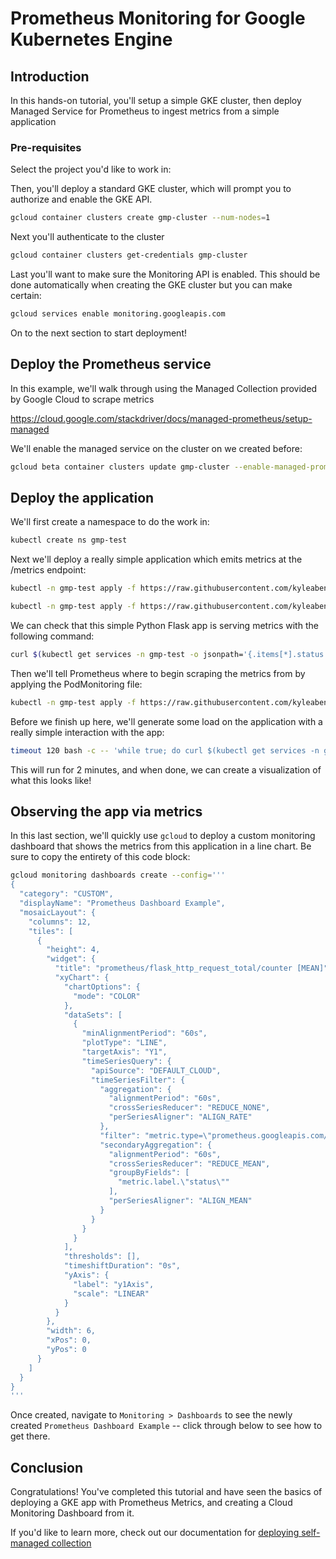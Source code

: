 # Prometheus Monitoring for Google Kubernetes Engine

## Introduction

In this hands-on tutorial, you'll setup a simple GKE cluster, then deploy Managed Service for Prometheus to ingest metrics from a simple application

### Pre-requisites
Select the project you'd like to work in:
<walkthrough-project-setup></walkthrough-project-setup>

Then, you'll deploy a standard GKE cluster, which will prompt you to authorize and enable the GKE API.

```bash
gcloud container clusters create gmp-cluster --num-nodes=1
```

Next you'll authenticate to the cluster

```bash
gcloud container clusters get-credentials gmp-cluster
```

Last you'll want to make sure the Monitoring API is enabled. This should be done automatically when creating the GKE cluster but you can make certain:

```bash
gcloud services enable monitoring.googleapis.com
```

On to the next section to start deployment!

## Deploy the Prometheus service
In this example, we'll walk through using the Managed Collection provided by Google Cloud to scrape metrics
 
https://cloud.google.com/stackdriver/docs/managed-prometheus/setup-managed

We'll enable the managed service on the cluster on we created before:

```bash
gcloud beta container clusters update gmp-cluster --enable-managed-prometheus
```


## Deploy the application
We'll first create a namespace to do the work in:

```bash
kubectl create ns gmp-test
```

Next we'll deploy a really simple application which emits metrics at the /metrics endpoint:

```bash
kubectl -n gmp-test apply -f https://raw.githubusercontent.com/kyleabenson/flask_telemetry/master/gmp_prom_setup/flask_deployment.yaml
```

```bash
kubectl -n gmp-test apply -f https://raw.githubusercontent.com/kyleabenson/flask_telemetry/master/gmp_prom_setup/flask_service.yaml
```

We can check that this simple Python Flask app is serving metrics with the following command:
```bash
curl $(kubectl get services -n gmp-test -o jsonpath='{.items[*].status.loadBalancer.ingress[0].ip}')/metrics
```

Then we'll tell Prometheus where to begin scraping the metrics from by applying the PodMonitoring file:

```bash
kubectl -n gmp-test apply -f https://raw.githubusercontent.com/kyleabenson/flask_telemetry/master/gmp_prom_setup/prom_deploy.yaml
```

Before we finish up here, we'll generate some load on the application with a really simple interaction with the app:

```bash
timeout 120 bash -c -- 'while true; do curl $(kubectl get services -n gmp-test -o jsonpath='{.items[*].status.loadBalancer.ingress[0].ip}'); sleep $((RANDOM % 4)) ; done'
```

This will run for 2 minutes, and when done, we can create a visualization of what this looks like!

## Observing the app via metrics

In this last section, we'll quickly use `gcloud` to deploy a custom monitoring dashboard that shows the metrics from this application in a line chart. Be sure to copy the entirety of this code block:

```bash
gcloud monitoring dashboards create --config='''
{
  "category": "CUSTOM",
  "displayName": "Prometheus Dashboard Example",
  "mosaicLayout": {
    "columns": 12,
    "tiles": [
      {
        "height": 4,
        "widget": {
          "title": "prometheus/flask_http_request_total/counter [MEAN]",
          "xyChart": {
            "chartOptions": {
              "mode": "COLOR"
            },
            "dataSets": [
              {
                "minAlignmentPeriod": "60s",
                "plotType": "LINE",
                "targetAxis": "Y1",
                "timeSeriesQuery": {
                  "apiSource": "DEFAULT_CLOUD",
                  "timeSeriesFilter": {
                    "aggregation": {
                      "alignmentPeriod": "60s",
                      "crossSeriesReducer": "REDUCE_NONE",
                      "perSeriesAligner": "ALIGN_RATE"
                    },
                    "filter": "metric.type=\"prometheus.googleapis.com/flask_http_request_total/counter\" resource.type=\"prometheus_target\"",
                    "secondaryAggregation": {
                      "alignmentPeriod": "60s",
                      "crossSeriesReducer": "REDUCE_MEAN",
                      "groupByFields": [
                        "metric.label.\"status\""
                      ],
                      "perSeriesAligner": "ALIGN_MEAN"
                    }
                  }
                }
              }
            ],
            "thresholds": [],
            "timeshiftDuration": "0s",
            "yAxis": {
              "label": "y1Axis",
              "scale": "LINEAR"
            }
          }
        },
        "width": 6,
        "xPos": 0,
        "yPos": 0
      }
    ]
  }
}
'''
```

Once created, navigate to `Monitoring > Dashboards` to see the newly created `Prometheus Dashboard Example` -- click through below to see how to get there.
<walkthrough-menu-navigation sectionId="MONITORING_SECTION;stackdriver_dashboards"></walkthrough-menu-navigation>

## Conclusion

<walkthrough-conclusion-trophy></walkthrough-conclusion-trophy>

Congratulations! You've completed this tutorial and have seen the basics of deploying a GKE app with Prometheus Metrics, and creating a Cloud Monitoring Dashboard from it.
<walkthrough-inline-feedback></walkthrough-inline-feedback>

If you'd like to learn more, check out our documentation for [deploying self-managed collection](https://cloud.google.com/stackdriver/docs/managed-prometheus/setup-unmanaged)
